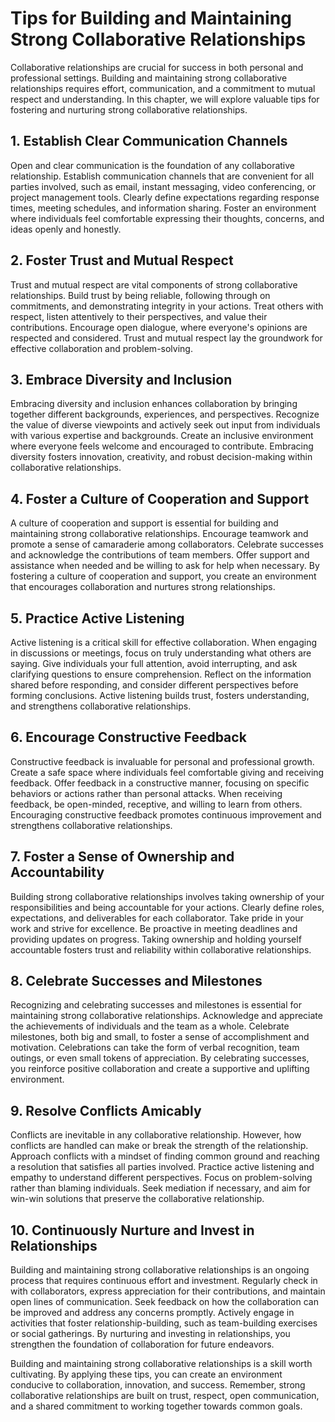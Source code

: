 Tips for Building and Maintaining Strong Collaborative Relationships
===============================================================================

Collaborative relationships are crucial for success in both personal and professional settings. Building and maintaining strong collaborative relationships requires effort, communication, and a commitment to mutual respect and understanding. In this chapter, we will explore valuable tips for fostering and nurturing strong collaborative relationships.

**1. Establish Clear Communication Channels**
---------------------------------------------

Open and clear communication is the foundation of any collaborative relationship. Establish communication channels that are convenient for all parties involved, such as email, instant messaging, video conferencing, or project management tools. Clearly define expectations regarding response times, meeting schedules, and information sharing. Foster an environment where individuals feel comfortable expressing their thoughts, concerns, and ideas openly and honestly.

**2. Foster Trust and Mutual Respect**
--------------------------------------

Trust and mutual respect are vital components of strong collaborative relationships. Build trust by being reliable, following through on commitments, and demonstrating integrity in your actions. Treat others with respect, listen attentively to their perspectives, and value their contributions. Encourage open dialogue, where everyone's opinions are respected and considered. Trust and mutual respect lay the groundwork for effective collaboration and problem-solving.

**3. Embrace Diversity and Inclusion**
--------------------------------------

Embracing diversity and inclusion enhances collaboration by bringing together different backgrounds, experiences, and perspectives. Recognize the value of diverse viewpoints and actively seek out input from individuals with various expertise and backgrounds. Create an inclusive environment where everyone feels welcome and encouraged to contribute. Embracing diversity fosters innovation, creativity, and robust decision-making within collaborative relationships.

**4. Foster a Culture of Cooperation and Support**
--------------------------------------------------

A culture of cooperation and support is essential for building and maintaining strong collaborative relationships. Encourage teamwork and promote a sense of camaraderie among collaborators. Celebrate successes and acknowledge the contributions of team members. Offer support and assistance when needed and be willing to ask for help when necessary. By fostering a culture of cooperation and support, you create an environment that encourages collaboration and nurtures strong relationships.

**5. Practice Active Listening**
--------------------------------

Active listening is a critical skill for effective collaboration. When engaging in discussions or meetings, focus on truly understanding what others are saying. Give individuals your full attention, avoid interrupting, and ask clarifying questions to ensure comprehension. Reflect on the information shared before responding, and consider different perspectives before forming conclusions. Active listening builds trust, fosters understanding, and strengthens collaborative relationships.

**6. Encourage Constructive Feedback**
--------------------------------------

Constructive feedback is invaluable for personal and professional growth. Create a safe space where individuals feel comfortable giving and receiving feedback. Offer feedback in a constructive manner, focusing on specific behaviors or actions rather than personal attacks. When receiving feedback, be open-minded, receptive, and willing to learn from others. Encouraging constructive feedback promotes continuous improvement and strengthens collaborative relationships.

**7. Foster a Sense of Ownership and Accountability**
-----------------------------------------------------

Building strong collaborative relationships involves taking ownership of your responsibilities and being accountable for your actions. Clearly define roles, expectations, and deliverables for each collaborator. Take pride in your work and strive for excellence. Be proactive in meeting deadlines and providing updates on progress. Taking ownership and holding yourself accountable fosters trust and reliability within collaborative relationships.

**8. Celebrate Successes and Milestones**
-----------------------------------------

Recognizing and celebrating successes and milestones is essential for maintaining strong collaborative relationships. Acknowledge and appreciate the achievements of individuals and the team as a whole. Celebrate milestones, both big and small, to foster a sense of accomplishment and motivation. Celebrations can take the form of verbal recognition, team outings, or even small tokens of appreciation. By celebrating successes, you reinforce positive collaboration and create a supportive and uplifting environment.

**9. Resolve Conflicts Amicably**
---------------------------------

Conflicts are inevitable in any collaborative relationship. However, how conflicts are handled can make or break the strength of the relationship. Approach conflicts with a mindset of finding common ground and reaching a resolution that satisfies all parties involved. Practice active listening and empathy to understand different perspectives. Focus on problem-solving rather than blaming individuals. Seek mediation if necessary, and aim for win-win solutions that preserve the collaborative relationship.

**10. Continuously Nurture and Invest in Relationships**
--------------------------------------------------------

Building and maintaining strong collaborative relationships is an ongoing process that requires continuous effort and investment. Regularly check in with collaborators, express appreciation for their contributions, and maintain open lines of communication. Seek feedback on how the collaboration can be improved and address any concerns promptly. Actively engage in activities that foster relationship-building, such as team-building exercises or social gatherings. By nurturing and investing in relationships, you strengthen the foundation of collaboration for future endeavors.

Building and maintaining strong collaborative relationships is a skill worth cultivating. By applying these tips, you can create an environment conducive to collaboration, innovation, and success. Remember, strong collaborative relationships are built on trust, respect, open communication, and a shared commitment to working together towards common goals.
